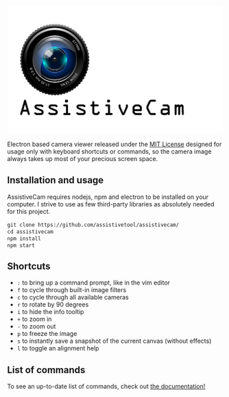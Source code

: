 ![AssistiveCam logo](assets/logo.png)

Electron based camera viewer released under the [MIT License](LICENSE) designed for usage only with keyboard shortcuts or commands, so the camera image always takes up most of your precious screen space.

## Installation and usage

AssistiveCam requires nodejs, npm and electron to be installed on your computer. I strive to use as few third-party libraries as absolutely needed for this project.

```
git clone https://github.com/assistivetool/assistivecam/
cd assistivecam
npm install
npm start
```

## Shortcuts

* ```:``` to bring up a command prompt, like in the vim editor
* ```f``` to cycle through built-in image filters
* ```c``` to cycle through all available cameras
* ```r``` to rotate by 90 degrees
* ```i``` to hide the info tooltip
* ```+``` to zoom in
* ```-``` to zoom out
* ```p``` to freeze the image
* ```s``` to instantly save a snapshot of the current canvas (without effects)
* ```l``` to toggle an alignment help

## List of commands

To see an up-to-date list of commands, check out [the documentation!](COMMANDS.md)